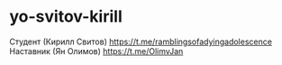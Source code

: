 # yo-svitov-kirill
Студент (Кирилл Свитов) https://t.me/ramblingsofadyingadolescence
Наставник (Ян Олимов) https://t.me/OlimvJan
